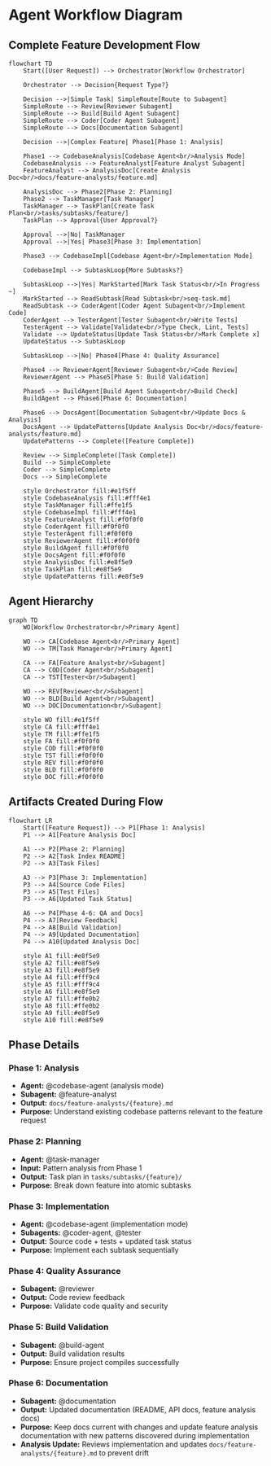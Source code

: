 # Agent Workflow Diagram

## Complete Feature Development Flow

```mermaid
flowchart TD
    Start([User Request]) --> Orchestrator[Workflow Orchestrator]
    
    Orchestrator --> Decision{Request Type?}
    
    Decision -->|Simple Task| SimpleRoute[Route to Subagent]
    SimpleRoute --> Review[Reviewer Subagent]
    SimpleRoute --> Build[Build Agent Subagent]
    SimpleRoute --> Coder[Coder Agent Subagent]
    SimpleRoute --> Docs[Documentation Subagent]
    
    Decision -->|Complex Feature| Phase1[Phase 1: Analysis]
    
    Phase1 --> CodebaseAnalysis[Codebase Agent<br/>Analysis Mode]
    CodebaseAnalysis --> FeatureAnalyst[Feature Analyst Subagent]
    FeatureAnalyst --> AnalysisDoc[Create Analysis Doc<br/>docs/feature-analysts/feature.md]
    
    AnalysisDoc --> Phase2[Phase 2: Planning]
    Phase2 --> TaskManager[Task Manager]
    TaskManager --> TaskPlan[Create Task Plan<br/>tasks/subtasks/feature/]
    TaskPlan --> Approval{User Approval?}
    
    Approval -->|No| TaskManager
    Approval -->|Yes| Phase3[Phase 3: Implementation]
    
    Phase3 --> CodebaseImpl[Codebase Agent<br/>Implementation Mode]
    
    CodebaseImpl --> SubtaskLoop{More Subtasks?}
    
    SubtaskLoop -->|Yes| MarkStarted[Mark Task Status<br/>In Progress ~]
    MarkStarted --> ReadSubtask[Read Subtask<br/>seq-task.md]
    ReadSubtask --> CoderAgent[Coder Agent Subagent<br/>Implement Code]
    CoderAgent --> TesterAgent[Tester Subagent<br/>Write Tests]
    TesterAgent --> Validate[Validate<br/>Type Check, Lint, Tests]
    Validate --> UpdateStatus[Update Task Status<br/>Mark Complete x]
    UpdateStatus --> SubtaskLoop
    
    SubtaskLoop -->|No| Phase4[Phase 4: Quality Assurance]
    
    Phase4 --> ReviewerAgent[Reviewer Subagent<br/>Code Review]
    ReviewerAgent --> Phase5[Phase 5: Build Validation]
    
    Phase5 --> BuildAgent[Build Agent Subagent<br/>Build Check]
    BuildAgent --> Phase6[Phase 6: Documentation]
    
    Phase6 --> DocsAgent[Documentation Subagent<br/>Update Docs & Analysis]
    DocsAgent --> UpdatePatterns[Update Analysis Doc<br/>docs/feature-analysts/feature.md]
    UpdatePatterns --> Complete([Feature Complete])
    
    Review --> SimpleComplete([Task Complete])
    Build --> SimpleComplete
    Coder --> SimpleComplete
    Docs --> SimpleComplete
    
    style Orchestrator fill:#e1f5ff
    style CodebaseAnalysis fill:#fff4e1
    style TaskManager fill:#ffe1f5
    style CodebaseImpl fill:#fff4e1
    style FeatureAnalyst fill:#f0f0f0
    style CoderAgent fill:#f0f0f0
    style TesterAgent fill:#f0f0f0
    style ReviewerAgent fill:#f0f0f0
    style BuildAgent fill:#f0f0f0
    style DocsAgent fill:#f0f0f0
    style AnalysisDoc fill:#e8f5e9
    style TaskPlan fill:#e8f5e9
    style UpdatePatterns fill:#e8f5e9
```

## Agent Hierarchy

```mermaid
graph TD
    WO[Workflow Orchestrator<br/>Primary Agent]
    
    WO --> CA[Codebase Agent<br/>Primary Agent]
    WO --> TM[Task Manager<br/>Primary Agent]
    
    CA --> FA[Feature Analyst<br/>Subagent]
    CA --> COD[Coder Agent<br/>Subagent]
    CA --> TST[Tester<br/>Subagent]
    
    WO --> REV[Reviewer<br/>Subagent]
    WO --> BLD[Build Agent<br/>Subagent]
    WO --> DOC[Documentation<br/>Subagent]
    
    style WO fill:#e1f5ff
    style CA fill:#fff4e1
    style TM fill:#ffe1f5
    style FA fill:#f0f0f0
    style COD fill:#f0f0f0
    style TST fill:#f0f0f0
    style REV fill:#f0f0f0
    style BLD fill:#f0f0f0
    style DOC fill:#f0f0f0
```

## Artifacts Created During Flow

```mermaid
flowchart LR
    Start([Feature Request]) --> P1[Phase 1: Analysis]
    P1 --> A1[Feature Analysis Doc]
    
    A1 --> P2[Phase 2: Planning]
    P2 --> A2[Task Index README]
    P2 --> A3[Task Files]
    
    A3 --> P3[Phase 3: Implementation]
    P3 --> A4[Source Code Files]
    P3 --> A5[Test Files]
    P3 --> A6[Updated Task Status]
    
    A6 --> P4[Phase 4-6: QA and Docs]
    P4 --> A7[Review Feedback]
    P4 --> A8[Build Validation]
    P4 --> A9[Updated Documentation]
    P4 --> A10[Updated Analysis Doc]
    
    style A1 fill:#e8f5e9
    style A2 fill:#e8f5e9
    style A3 fill:#e8f5e9
    style A4 fill:#fff9c4
    style A5 fill:#fff9c4
    style A6 fill:#e8f5e9
    style A7 fill:#ffe0b2
    style A8 fill:#ffe0b2
    style A9 fill:#e8f5e9
    style A10 fill:#e8f5e9
```

## Phase Details

### Phase 1: Analysis
- **Agent:** @codebase-agent (analysis mode)
- **Subagent:** @feature-analyst
- **Output:** `docs/feature-analysts/{feature}.md`
- **Purpose:** Understand existing codebase patterns relevant to the feature request

### Phase 2: Planning
- **Agent:** @task-manager
- **Input:** Pattern analysis from Phase 1
- **Output:** Task plan in `tasks/subtasks/{feature}/`
- **Purpose:** Break down feature into atomic subtasks

### Phase 3: Implementation
- **Agent:** @codebase-agent (implementation mode)
- **Subagents:** @coder-agent, @tester
- **Output:** Source code + tests + updated task status
- **Purpose:** Implement each subtask sequentially

### Phase 4: Quality Assurance
- **Subagent:** @reviewer
- **Output:** Code review feedback
- **Purpose:** Validate code quality and security

### Phase 5: Build Validation
- **Subagent:** @build-agent
- **Output:** Build validation results
- **Purpose:** Ensure project compiles successfully

### Phase 6: Documentation
- **Subagent:** @documentation
- **Output:** Updated documentation (README, API docs, feature analysis docs)
- **Purpose:** Keep docs current with changes and update feature analysis documentation with new patterns discovered during implementation
- **Analysis Update:** Reviews implementation and updates `docs/feature-analysts/{feature}.md` to prevent drift
